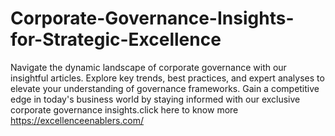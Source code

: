 # Corporate-Governance-Insights-for-Strategic-Excellence
Navigate the dynamic landscape of corporate governance with our insightful articles. Explore key trends, best practices, and expert analyses to elevate your understanding of governance frameworks. Gain a competitive edge in today's business world by staying informed with our exclusive corporate governance insights.click here to know more https://excellenceenablers.com/
